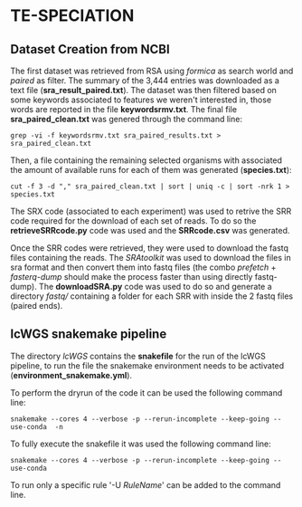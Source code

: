# TE-SPECIATION
## Dataset Creation from NCBI 

The first dataset was retrieved from RSA using _formica_ as search world and _paired_ as filter. The summary of the 3,444 entries was downloaded as a text file (**sra_result_paired.txt**).
The dataset was then filtered based on some keywords associated to features we weren't interested in, those words are reported in the file **keywordsrmv.txt**.
The final file **sra_paired_clean.txt** was genered through the command line:
```shell
grep -vi -f keywordsrmv.txt sra_paired_results.txt > sra_paired_clean.txt
```
Then, a file containing the remaining selected organisms with associated the amount of available runs for each of them was generated (**species.txt**):
```shell
cut -f 3 -d "," sra_paired_clean.txt | sort | uniq -c | sort -nrk 1 > species.txt
```

The SRX code (associated to each experiment) was used to retrive the SRR code required for the download of each set of reads. To do so
 the **retrieveSRRcode.py** code was used and the **SRRcode.csv** was generated. 

Once the SRR codes were retrieved, they were used to download the fastq files containing the reads.
The _SRAtoolkit_ was used to download the files in sra format and then convert them into fastq files (the combo _prefetch_ + _fasterq-dump_ should
make the process faster than using directly fastq-dump).
The **downloadSRA.py** code was used to do so and generate a directory _fastq/_ containing a folder for each SRR with inside the 2
fastq files (paired ends).

## lcWGS snakemake pipeline

The directory _lcWGS_ contains the **snakefile** for the run of the lcWGS pipeline, to run the file the snakemake environment needs to be activated (**environment_snakemake.yml**).

To perform the dryrun of the code it can be used the following command line:
```shell 
snakemake --cores 4 --verbose -p --rerun-incomplete --keep-going --use-conda  -n
```

To fully execute the snakefile it was used the following command line:
```shell 
snakemake --cores 4 --verbose -p --rerun-incomplete --keep-going --use-conda
```

To run only a specific rule '-U _RuleName_' can be added to the command line.
